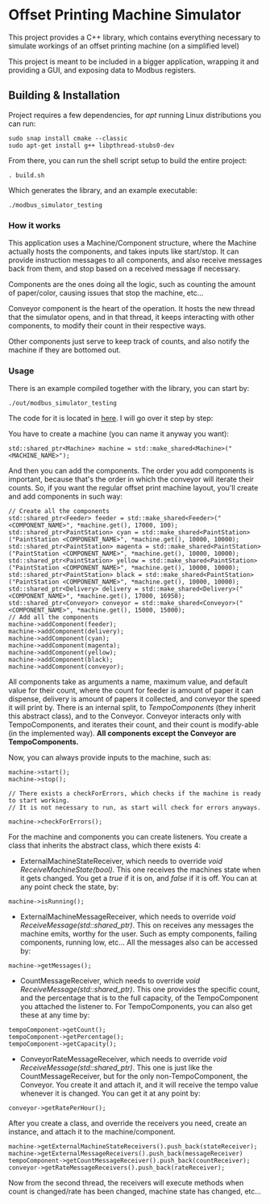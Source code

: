 # Offset Printing Machine Simulator
This project provides a C++ library, which contains everything necessary to simulate workings
of an offset printing machine (on a simplified level)

This project is meant to be included in a bigger application, wrapping it and providing a GUI,
and exposing data to Modbus registers.

## Building & Installation

Project requires a few dependencies, for *apt* running Linux distributions you can run:

```
sudo snap install cmake --classic
sudo apt-get install g++ libpthread-stubs0-dev
```

From there, you can run the shell script setup to build the entire project:
```
. build.sh
```

Which generates the library, and an example executable:
```
./modbus_simulator_testing
```

### How it works

This application uses a Machine/Component structure, where the Machine actually hosts the
components, and takes inputs like start/stop. It can provide instruction messages to all components,
and also receive messages back from them, and stop based on a received message if necessary.

Components are the ones doing all the logic, such as counting the amount of paper/color,
causing issues that stop the machine, etc...

Conveyor component is the heart of the operation. It hosts the new thread that the simulator opens,
and in that thread, it keeps interacting with other components, to modify their count in their respective ways.

Other components just serve to keep track of counts, and also notify the machine if they are bottomed out.

### Usage

There is an example compiled together with the library, you can start by:
```
./out/modbus_simulator_testing
```

The code for it is located in [here](src/Test/main.cpp).
I will go over it step by step:

You have to create a machine (you can name it anyway you want):
```
std::shared_ptr<Machine> machine = std::make_shared<Machine>("<MACHINE_NAME>");
```

And then you can add the components. The order you add components is important, because that's the order
in which the conveyor will iterate their counts. So, if you want the regular offset print machine layout, you'll create
and add components in such way:

```
// Create all the components
std::shared_ptr<Feeder> feeder = std::make_shared<Feeder>("<COMPONENT_NAME>", *machine.get(), 17000, 100);
std::shared_ptr<PaintStation> cyan = std::make_shared<PaintStation>("PaintStation <COMPONENT_NAME>", *machine.get(), 10000, 10000);
std::shared_ptr<PaintStation> magenta = std::make_shared<PaintStation>("PaintStation <COMPONENT_NAME>", *machine.get(), 10000, 10000);
std::shared_ptr<PaintStation> yellow = std::make_shared<PaintStation>("PaintStation <COMPONENT_NAME>", *machine.get(), 10000, 10000);
std::shared_ptr<PaintStation> black = std::make_shared<PaintStation>("PaintStation <COMPONENT_NAME>", *machine.get(), 10000, 10000);
std::shared_ptr<Delivery> delivery = std::make_shared<Delivery>("<COMPONENT_NAME>", *machine.get(), 17000, 16950);
std::shared_ptr<Conveyor> conveyor = std::make_shared<Conveyor>("<COMPONENT_NAME>", *machine.get(), 15000, 15000);
// Add all the components
machine->addComponent(feeder);
machine->addComponent(delivery);
machine->addComponent(cyan);
machine->addComponent(magenta);
machine->addComponent(yellow);
machine->addComponent(black);
machine->addComponent(conveyor);
```

All components take as arguments a name, maximum value, and default value for their count, where the count for feeder
is amount of paper it can dispense, delivery is amount of papers it collected, and conveyor the speed it will print by.
There is an internal split, to *TempoComponents* (they inherit this abstract class), and to the Conveyor. Conveyor interacts
only with TempoComponents, and iterates their count, and their count is modify-able (in the implemented way).
<b>All components except the Conveyor are TempoComponents.</b>

Now, you can always provide inputs to the machine, such as:
```
machine->start();
machine->stop();

// There exists a checkForErrors, which checks if the machine is ready to start working.
// It is not necessary to run, as start will check for errors anyways.

machine->checkForErrors();
```

For the machine and components you can create listeners. You create a class that inherits the abstract class,
which there exists 4:
- ExternalMachineStateReceiver, which needs to override *void ReceiveMachineState(bool)*. This one receives 
the machines state when it gets changed. You get a *true* if it is on, and *false* if it is off. You can at any 
point check the state, by:
```
machine->isRunning();
```
- ExternalMachineMessageReceiver, which needs to override *void ReceiveMessage(std::shared_ptr<ComponentMessage>)*.
This on receives any messages the machine emits, worthy for the user. Such as empty components, failing components, 
running low, etc... All the messages also can be accessed by:
```
machine->getMessages();
```
- CountMessageReceiver, which needs to override *void ReceiveMessage(std::shared_ptr<CountMessage>)*. This one provides
the specific count, and the percentage that is to the full capacity, of the TempoComponent you attached the listener to.
For TempoComponents, you can also get these at any time by:
```
tempoComponent->getCount();
tempoComponent->getPercentage();
tempoComponent->getCapacity();
```
- ConveyorRateMessageReceiver, which needs to override *void ReceiveMessage(std::shared_ptr<ConveyorRateMessage>)*. This one
is just like the CountMessageReceiver, but for the only non-TempoComponent, the Conveyor. You create it and attach it, and it will
receive the tempo value whenever it is changed. You can get it at any point by:
```
conveyor->getRatePerHour();
```

After you create a class, and override the receivers you need, create an instance, and attach it to the machine/component.

```
machine->getExternalMachineStateReceivers().push_back(stateReceiver);
machine->getExternalMessageReceivers().push_back(messageReceiver)
tempoComponent->getCountMessageReceiver().push_back(countReceiver);
conveyor->getRateMessageReceivers().push_back(rateReceiver);
```

Now from the second thread, the receivers will execute methods when count is changed/rate has been changed, machine state 
has changed, etc...